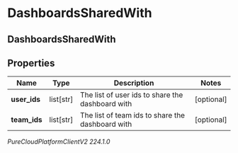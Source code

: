 # DashboardsSharedWith

## DashboardsSharedWith

## Properties

|Name | Type | Description | Notes|
|------------ | ------------- | ------------- | -------------|
| **user_ids** | list[str] | The list of user ids to share the dashboard with | [optional] |
| **team_ids** | list[str] | The list of team ids to share the dashboard with | [optional] |



_PureCloudPlatformClientV2 224.1.0_
